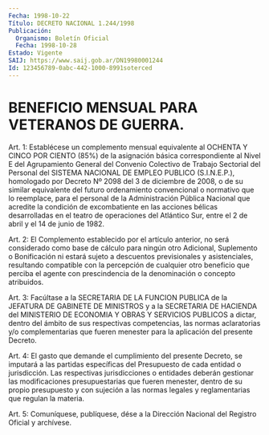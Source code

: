 ```yaml
---
Fecha: 1998-10-22
Título: DECRETO NACIONAL 1.244/1998
Publicación:
  Organismo: Boletín Oficial
  Fecha: 1998-10-28
Estado: Vigente
SAIJ: https://www.saij.gob.ar/DN19980001244
Id: 123456789-0abc-442-1000-8991soterced
---
```

# BENEFICIO MENSUAL PARA VETERANOS DE GUERRA.

<a id="1"></a>
Art. 1: Establécese un complemento mensual equivalente al OCHENTA Y CINCO POR CIENTO (85%) de la asignación básica correspondiente al Nivel E del Agrupamiento General del Convenio Colectivo de Trabajo Sectorial del Personal del SISTEMA NACIONAL DE EMPLEO PUBLICO (S.I.N.E.P.), homologado por Decreto Nº 2098 del 3 de diciembre de 2008, o de su similar equivalente del futuro ordenamiento convencional o normativo que lo reemplace, para el personal de la Administración Pública Nacional que acredite la condición de excombatiente en las acciones bélicas desarrolladas en el teatro de operaciones del Atlántico Sur, entre el 2 de abril y el 14 de junio de 1982.

<a id="2"></a>
Art. 2: El Complemento establecido por el  artículo  anterior,  no será  considerado  como base de cálculo para ningún otro Adicional, Suplemento o Bonificación ni estará sujeto a descuentos previsionales  y  asistenciales,    resultando  compatible  con  la percepción de cualquier otro beneficio  que  perciba  el agente con prescindencia  de  la  denominación    o   concepto  atribuidos.

<a id="3"></a>
Art.  3:  Facúltase a la SECRETARIA DE LA FUNCION PUBLICA  de  la JEFATURA DE GABINETE DE MINISTROS y a la SECRETARIA DE HACIENDA del MINISTERIO DE  ECONOMIA  Y  OBRAS  Y  SERVICIOS  PUBLICOS a dictar, dentro  del ámbito  de  sus respectivas competencias,  las  normas aclaratorias  y/o  complementarias  que  fueren  menester  para  la aplicación del presente Decreto.

<a id="4"></a>
Art. 4: El gasto que demande el cumplimiento del presente Decreto, se imputará a las partidas  específicas  del  Presupuesto  de  cada entidad  o jurisdicción. Las respectivas jurisdicciones o entidades deberán gestionar  las  modificaciones  presupuestarias  que fueren menester,  dentro  de  su  propio presupuesto y con sujeción a  las normas  legales  y  reglamentarias  que  regulan    la  materia.

<a id="5"></a>
Art. 5: Comuníquese, publíquese, dése a la Dirección  Nacional del Registro  Oficial  y  archívese.